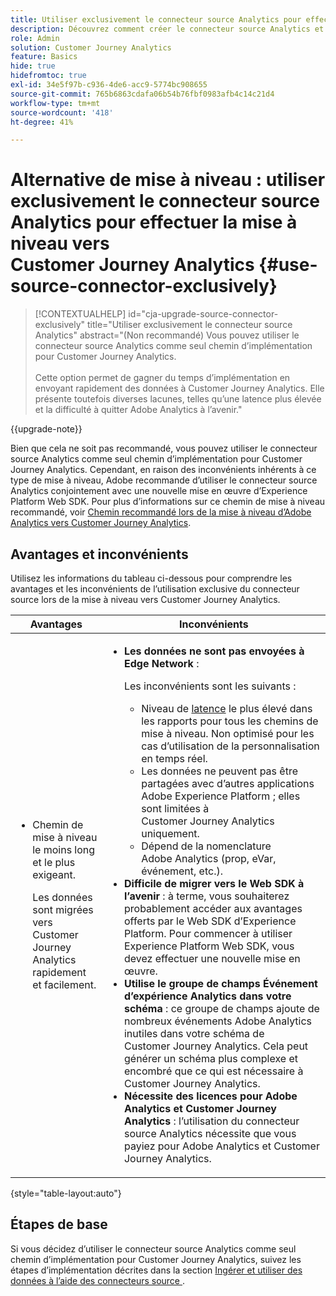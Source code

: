 ```yaml
---
title: Utiliser exclusivement le connecteur source Analytics pour effectuer la mise à niveau vers Customer Journey Analytics
description: Découvrez comment créer le connecteur source Analytics et mapper les champs.
role: Admin
solution: Customer Journey Analytics
feature: Basics
hide: true
hidefromtoc: true
exl-id: 34e5f97b-c936-4de6-acc9-5774bc908655
source-git-commit: 765b6863cdafa06b54b76fbf0983afb4c14c21d4
workflow-type: tm+mt
source-wordcount: '418'
ht-degree: 41%

---
```


# Alternative de mise à niveau : utiliser exclusivement le connecteur source Analytics pour effectuer la mise à niveau vers Customer Journey Analytics {#use-source-connector-exclusively}

<!-- markdownlint-disable MD034 -->

>[!CONTEXTUALHELP]
>id="cja-upgrade-source-connector-exclusively"
>title="Utiliser exclusivement le connecteur source Analytics"
>abstract="(Non recommandé) Vous pouvez utiliser le connecteur source Analytics comme seul chemin d’implémentation pour Customer Journey Analytics. <br><br>Cette option permet de gagner du temps d’implémentation en envoyant rapidement des données à Customer Journey Analytics. Elle présente toutefois diverses lacunes, telles qu’une latence plus élevée et la difficulté à quitter Adobe Analytics à l’avenir."

<!-- markdownlint-enable MD034 -->

{{upgrade-note}}

Bien que cela ne soit pas recommandé, vous pouvez utiliser le connecteur source Analytics comme seul chemin d’implémentation pour Customer Journey Analytics. Cependant, en raison des inconvénients inhérents à ce type de mise à niveau, Adobe recommande d’utiliser le connecteur source Analytics conjointement avec une nouvelle mise en œuvre d’Experience Platform Web SDK. Pour plus d’informations sur ce chemin de mise à niveau recommandé, voir [ Chemin recommandé lors de la mise à niveau d’Adobe Analytics vers Customer Journey Analytics](/help/getting-started/cja-upgrade/cja-upgrade-recommendations.md).

## Avantages et inconvénients

Utilisez les informations du tableau ci-dessous pour comprendre les avantages et les inconvénients de l’utilisation exclusive du connecteur source lors de la mise à niveau vers Customer Journey Analytics.

| Avantages | Inconvénients |
|----------|---------|
| <ul><li>Chemin de mise à niveau le moins long et le plus exigeant. <p>Les données sont migrées vers Customer Journey Analytics rapidement et facilement.</p></li></ul> | <ul><li>**Les données ne sont pas envoyées à Edge Network** : <p>Les inconvénients sont les suivants :</p><ul><li>Niveau de [latence](/help/technotes/guardrails.md#latencies) le plus élevé dans les rapports pour tous les chemins de mise à niveau. Non optimisé pour les cas d’utilisation de la personnalisation en temps réel.</li><li>Les données ne peuvent pas être partagées avec d’autres applications Adobe Experience Platform ; elles sont limitées à Customer Journey Analytics uniquement.</li><li>Dépend de la nomenclature Adobe Analytics (prop, eVar, événement, etc.).</li></ul><li>**Difficile de migrer vers le Web SDK à l’avenir** : à terme, vous souhaiterez probablement accéder aux avantages offerts par le Web SDK d’Experience Platform. Pour commencer à utiliser Experience Platform Web SDK, vous devez effectuer une nouvelle mise en œuvre.</li><li>**Utilise le groupe de champs Événement d’expérience Analytics dans votre schéma** : ce groupe de champs ajoute de nombreux événements Adobe Analytics inutiles dans votre schéma de Customer Journey Analytics.  Cela peut générer un schéma plus complexe et encombré que ce qui est nécessaire à Customer Journey Analytics.</li><li>**Nécessite des licences pour Adobe Analytics et Customer Journey Analytics** : l’utilisation du connecteur source Analytics nécessite que vous payiez pour Adobe Analytics et Customer Journey Analytics.</li></ul> |

{style="table-layout:auto"}

## Étapes de base

Si vous décidez d’utiliser le connecteur source Analytics comme seul chemin d’implémentation pour Customer Journey Analytics, suivez les étapes d’implémentation décrites dans la section [ Ingérer et utiliser des données à l’aide des connecteurs source ](/help/data-ingestion/sources.md).

